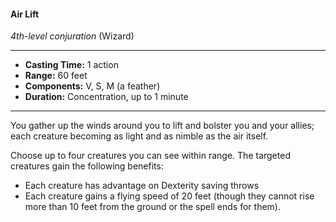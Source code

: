 #### Air Lift
*4th-level conjuration* (Wizard)
___
- **Casting Time:** 1 action
- **Range:** 60 feet
- **Components:** V, S, M (a feather)
- **Duration:** Concentration, up to 1 minute
---
You gather up the winds around you to lift and bolster you and your allies; each creature becoming as light and as nimble as the air itself.

Choose up to four creatures you can see within range. The targeted creatures gain the following benefits:

* Each creature has advantage on Dexterity saving throws
* Each creature gains a flying speed of 20 feet (though they cannot rise more than 10 feet from the ground or the spell ends for them).
